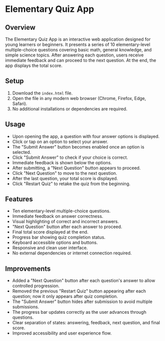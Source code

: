 # Elementary Quiz App

## Overview
The Elementary Quiz App is an interactive web application designed for young learners or beginners. It presents a series of 10 elementary-level multiple-choice questions covering basic math, general knowledge, and simple science topics. After answering each question, users receive immediate feedback and can proceed to the next question. At the end, the app displays the total score.

## Setup
1. Download the `index.html` file.
2. Open the file in any modern web browser (Chrome, Firefox, Edge, Safari).
3. No additional installations or dependencies are required.

## Usage
- Upon opening the app, a question with four answer options is displayed.
- Click or tap on an option to select your answer.
- The "Submit Answer" button becomes enabled once an option is selected.
- Click "Submit Answer" to check if your choice is correct.
- Immediate feedback is shown below the options.
- After submitting, a "Next Question" button appears to proceed.
- Click "Next Question" to move to the next question.
- After the last question, your total score is displayed.
- Click "Restart Quiz" to retake the quiz from the beginning.

## Features
- Ten elementary-level multiple-choice questions.
- Immediate feedback on answer correctness.
- Visual highlighting of correct and incorrect answers.
- "Next Question" button after each answer to proceed.
- Final total score displayed at the end.
- Progress bar showing quiz completion status.
- Keyboard accessible options and buttons.
- Responsive and clean user interface.
- No external dependencies or internet connection required.

## Improvements
- Added a "Next Question" button after each question's answer to allow controlled progression.
- Removed the previous "Restart Quiz" button appearing after each question; now it only appears after quiz completion.
- The "Submit Answer" button hides after submission to avoid multiple submissions.
- The progress bar updates correctly as the user advances through questions.
- Clear separation of states: answering, feedback, next question, and final score.
- Improved accessibility and user experience flow.